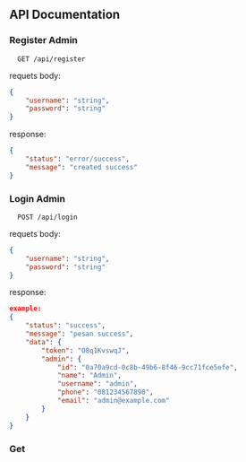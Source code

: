 ## API Documentation

### Register Admin

```http
  GET /api/register
```

requets body:

```json
{
    "username": "string",
    "password": "string"
}
```

response:

```json
{
    "status": "error/success",
    "message": "created success"
}
```

### Login Admin

```http
  POST /api/login
```

requets body:

```json
{
    "username": "string",
    "password": "string"
}
```

response:

```json
example:
{
    "status": "success",
    "message": "pesan success",
    "data": {
        "token": "O8q1KvswqJ",
        "admin": {
            "id": "0a70a9cd-0c8b-49b6-8f46-9cc71fce5efe",
            "name": "Admin",
            "username": "admin",
            "phone": "081234567890",
            "email": "admin@example.com"
        }
    }
}
```

### Get
